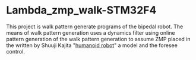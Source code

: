 # Lambda_zmp_walk-STM32F4
This project is walk pattern generate programs of the bipedal robot.
The means of walk pattern generation uses a dynamics filter using online pattern generation of the walk pattern generation to assume ZMP placed in the written by Shuuji Kajita "[humanoid robot][]" a model and the foresee control.

[humanoid robot]: https://www.ohmsha.co.jp/book/9784274200588/ "Humanoid robot"

